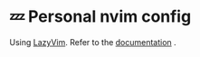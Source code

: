# 💤 Personal nvim config

Using [LazyVim](https://github.com/LazyVim/LazyVim). Refer to the [documentation](https://lazyvim.github.io/installation) .
